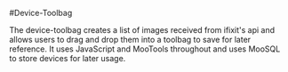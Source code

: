 #Device-Toolbag

The device-toolbag creates a list of images received from ifixit's api and allows users to drag and drop them into a toolbag to save for later reference. It uses JavaScript and MooTools throughout and uses MooSQL to store devices for later usage.

